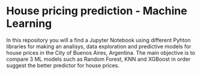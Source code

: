 # House pricing prediction - Machine Learning 
In this repository you will a find a Jupyter Notebook using different Pyhton libraries for making an analisys, data exploration and predictive models for house prices in the City of Buenos Aires, Argentina. The main objective is to compare 3 ML models such as Random Forest, KNN and XGBoost in order suggest the better predictor for house prices. 

